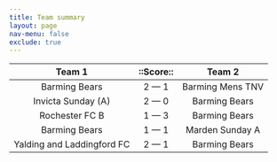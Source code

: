 ```yaml
---
title: Team summary
layout: page
nav-menu: false
exclude: true
---
```




|           Team 1           |  ::Score::  |      Team 2      |
|:--------------------------:|:-----------:|:----------------:|
|       Barming Bears        | 2 &mdash; 1 | Barming Mens TNV |
|     Invicta Sunday (A)     | 2 &mdash; 0 |  Barming Bears   |
|       Rochester FC B       | 1 &mdash; 3 |  Barming Bears   |
|       Barming Bears        | 1 &mdash; 1 | Marden Sunday A  |
| Yalding and Laddingford FC | 2 &mdash; 1 |  Barming Bears   |

 <br /><br /><br />
